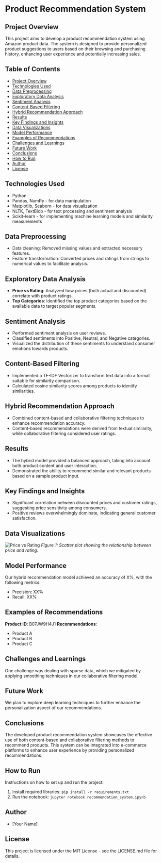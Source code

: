 # Product Recommendation System

## Project Overview
This project aims to develop a product recommendation system using Amazon product data. The system is designed to provide personalized product suggestions to users based on their browsing and purchasing history, enhancing user experience and potentially increasing sales.

## Table of Contents
- [Project Overview](#project-overview)
- [Technologies Used](#technologies-used)
- [Data Preprocessing](#data-preprocessing)
- [Exploratory Data Analysis](#exploratory-data-analysis)
- [Sentiment Analysis](#sentiment-analysis)
- [Content-Based Filtering](#content-based-filtering)
- [Hybrid Recommendation Approach](#hybrid-recommendation-approach)
- [Results](#results)
- [Key Findings and Insights](#key-findings-and-insights)
- [Data Visualizations](#data-visualizations)
- [Model Performance](#model-performance)
- [Examples of Recommendations](#examples-of-recommendations)
- [Challenges and Learnings](#challenges-and-learnings)
- [Future Work](#future-work)
- [Conclusions](#conclusions)
- [How to Run](#how-to-run)
- [Author](#author)
- [License](#license)

## Technologies Used
- Python
- Pandas, NumPy - for data manipulation
- Matplotlib, Seaborn - for data visualization
- NLTK, TextBlob - for text processing and sentiment analysis
- Scikit-learn - for implementing machine learning models and similarity measurements

## Data Preprocessing
- Data cleaning: Removed missing values and extracted necessary features.
- Feature transformation: Converted prices and ratings from strings to numerical values to facilitate analysis.

## Exploratory Data Analysis
- **Price vs Rating**: Analyzed how prices (both actual and discounted) correlate with product ratings.
- **Top Categories**: Identified the top product categories based on the available data to target popular segments.

## Sentiment Analysis
- Performed sentiment analysis on user reviews.
- Classified sentiments into Positive, Neutral, and Negative categories.
- Visualized the distribution of these sentiments to understand consumer emotions towards products.

## Content-Based Filtering
- Implemented a TF-IDF Vectorizer to transform text data into a format suitable for similarity comparison.
- Calculated cosine similarity scores among products to identify similarities.

## Hybrid Recommendation Approach
- Combined content-based and collaborative filtering techniques to enhance recommendation accuracy.
- Content-based recommendations were derived from textual similarity, while collaborative filtering considered user ratings.

## Results
- The hybrid model provided a balanced approach, taking into account both product content and user interaction.
- Demonstrated the ability to recommend similar and relevant products based on a sample product input.

## Key Findings and Insights
- Significant correlation between discounted prices and customer ratings, suggesting price sensitivity among consumers.
- Positive reviews overwhelmingly dominate, indicating general customer satisfaction.

## Data Visualizations
![Price vs Rating](link_to_image_here)
*Figure 1: Scatter plot showing the relationship between price and rating.*

## Model Performance
Our hybrid recommendation model achieved an accuracy of X%, with the following metrics:
- Precision: XX%
- Recall: XX%

## Examples of Recommendations
**Product ID**: B07JW9H4J1
**Recommendations**:
- Product A
- Product B
- Product C

## Challenges and Learnings
One challenge was dealing with sparse data, which we mitigated by applying smoothing techniques in our collaborative filtering model.

## Future Work
We plan to explore deep learning techniques to further enhance the personalization aspect of our recommendations.

## Conclusions
The developed product recommendation system showcases the effective use of both content-based and collaborative filtering methods to recommend products. This system can be integrated into e-commerce platforms to enhance user experience by providing personalized recommendations.

## How to Run
Instructions on how to set up and run the project:
1. Install required libraries: `pip install -r requirements.txt`
2. Run the notebook: `jupyter notebook recommendation_system.ipynb`

## Author
- [Your Name]

## License
This project is licensed under the MIT License - see the LICENSE.md file for details.
